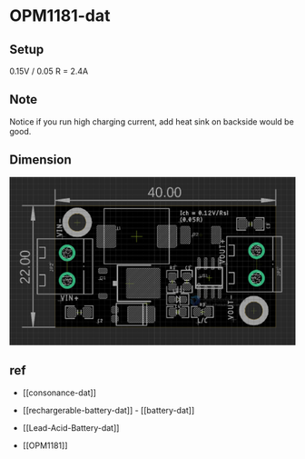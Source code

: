
# OPM1181-dat 



## Setup 

0.15V / 0.05 R = 2.4A

## Note 

Notice if you run high charging current, add heat sink on backside would be good.

## Dimension 

![](2023-10-25-14-57-35.png)




## ref

- [[consonance-dat]]

- [[rechargerable-battery-dat]] - [[battery-dat]]

- [[Lead-Acid-Battery-dat]]

- [[OPM1181]]